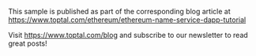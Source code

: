 This sample is published as part of the corresponding blog article at https://www.toptal.com/ethereum/ethereum-name-service-dapp-tutorial

Visit https://www.toptal.com/blog and subscribe to our newsletter to read great posts!
